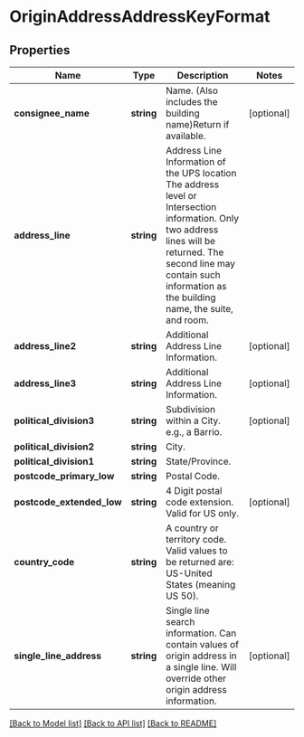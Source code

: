 # OriginAddressAddressKeyFormat

## Properties
Name | Type | Description | Notes
------------ | ------------- | ------------- | -------------
**consignee_name** | **string** | Name. (Also includes the building name)Return if available. | [optional] 
**address_line** | **string** | Address Line Information of the UPS location The address level or Intersection information. Only two address lines will be returned. The second line may contain such information as the building name, the suite, and room. | 
**address_line2** | **string** | Additional Address Line Information. | [optional] 
**address_line3** | **string** | Additional Address Line Information. | [optional] 
**political_division3** | **string** | Subdivision within a City. e.g., a Barrio. | [optional] 
**political_division2** | **string** | City. | 
**political_division1** | **string** | State/Province. | 
**postcode_primary_low** | **string** | Postal Code. | 
**postcode_extended_low** | **string** | 4 Digit postal code extension. Valid for US only. | [optional] 
**country_code** | **string** | A country or territory code. Valid values to be returned are: US-United States (meaning US 50). | 
**single_line_address** | **string** | Single line search information. Can contain values of origin address in a single line. Will override other origin address information. | [optional] 

[[Back to Model list]](../../README.md#documentation-for-models) [[Back to API list]](../../README.md#documentation-for-api-endpoints) [[Back to README]](../../README.md)

